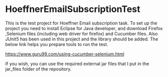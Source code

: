 # HoeffnerEmailSubscriptionTest

This is the test project for Hoeffner Email subscription task. To set up the project you need to install Eclipse for Java developer, and download Firefox ,Selenium files (including web driver for firefox) and Cucumber files. Also JUnit5 has been used in this project and the library should be added.
The below link helps you prepare tools to run the test.

https://www.guru99.com/using-cucumber-selenium.html

If you wish, you can use the required external jar files that I put in the jar_files folder of the repository.
